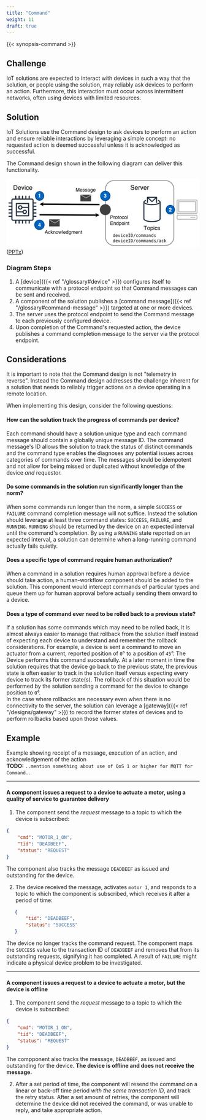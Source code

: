 ```yaml
---
title: "Command"
weight: 11
draft: true
---
```

{{< synopsis-command >}}
<!--more-->

## Challenge

IoT solutions are expected to interact with devices in such a way that the solution, or people using the solution, may reliably ask devices to perform an action. Furthermore, this interaction must occur across intermittent networks, often using devices with limited resources.

## Solution

IoT Solutions use the Command design to ask devices to perform an action and ensure reliable interactions by leveraging a simple concept: no requested action is deemed successful unless it is acknowledged as successful.

The Command design shown in the following diagram can deliver this functionality.

![Command Design](command.png) 
([PPTx](atlas-command.pptx))

### Diagram Steps

1. A [device]({{< ref "/glossary#device" >}}) configures itself to communicate with a protocol endpoint so that Command messages can be sent and received.
2. A component of the solution publishes a [command message]({{< ref "/glossary#command-message" >}}) targeted at one or more devices.
3. The server uses the protocol endpoint to send the Command message to each previously configured device.
4. Upon completion of the Command's requested action, the device publishes a command completion message to the server via the protocol endpoint.

## Considerations

It is important to note that the Command design is not "telemetry in reverse". Instead the Command design addresses the challenge inherent for a solution that needs to reliably trigger actions on a device operating in a remote location.

When implementing this design, consider the following questions:

#### How can the solution track the progress of commands per device?

Each command should have a solution unique type and each command message should contain a globally unique message ID. The command message's ID allows the solution to track the status of distinct commands and the command type enables the diagnoses any potential issues across categories of commands over time. The messages should be idempotent and not allow for being missed or duplicated without knowledge of the device *and* requestor.

#### Do some commands in the solution run significantly longer than the norm?

When some commands run longer than the norm, a simple `SUCCESS`  or `FAILURE` command completion message will not suffice. Instead the solution should leverage at least three command states: `SUCCESS`, `FAILURE`, and `RUNNING`. `RUNNING` should be returned by the device on an expected interval until the command's completion. By using a `RUNNING` state reported on an expected interval, a solution can determine when a long-running command actually fails quietly.  

#### Does a specific type of command require human authorization?

When a command in a solution requires human approval before a device should take action, a human-workflow component should be added to the solution. This component would intercept commands of particular types and queue them up for human approval before actually sending them onward to a device.

#### Does a type of command ever need to be rolled back to a previous state?

If a solution has some commands which may need to be rolled back, it is almost always easier to manage that rollback from the solution itself instead of expecting each device to understand and remember the rollback considerations. For example, a device is sent a command to move an actuator from a current, reported position of `0`&#176; to a position of `45`&#176;. The Device performs this command successfully. At a later moment in time the solution requires that the device go back to the previous state, the previous state is often easier to track in the solution itself versus expecting every device to track its former state(s). The rollback of this situation would be performed by the solution sending a command for the device to change position to `0`&#176;.  
In the case where rollbacks are necessary even when there is no connectivity to the server, the solution can leverage a [gateway]({{< ref "/designs/gateway" >}}) to record the former states of devices and to perform rollbacks based upon those values.  

## Example

Example showing receipt of a message, execution of an action, and acknowledgement of the action  
**TODO:** `..mention something about use of QoS 1 or higher for MQTT for Command..`

---

#### A component issues a request to a device to actuate a motor, using a quality of service to guarantee delivery

1. The component send the *request* message to a topic to which the device is subscribed:  
```json
{
    "cmd": "MOTOR_1_ON",
    "tid": "DEADBEEF",
    "status": "REQUEST"
}
```
  The component also tracks the message `DEADBEEF` as issued and outstanding for the device.

2. The device received the message, activates `motor 1`, and responds to a topic to which the component is subscribed, which receives it after a period of time:  
```json
   {
       "tid": "DEADBEEF",
       "status": "SUCCESS"
   }
```
  The device no longer tracks the command request. The component maps the `SUCCESS` value to the transaction ID of `DEADBEEF` and removes that from its outstanding requests, signifying it has completed. A result of `FAILURE` might indicate a physical device problem to be investigated.

---
#### A component issues a request to a device to actuate a motor, but the device is offline

1. The component send the *request* message to a topic to which the device is subscribed:  
```json
{
    "cmd": "MOTOR_1_ON",
    "tid": "DEADBEEF",
    "status": "REQUEST"
}
```
  The compponent also tracks the message, `DEADBEEF`, as issued and outstanding for the device. **The device is offline and does not receive the message.**

2. After a set period of time, the component will resend the command on a linear or back-off time period *with the same transaction ID*, and track the retry status. After a set amount of retries, the component will determine the device did not received the command, or was unable to reply, and take appropriate action.
